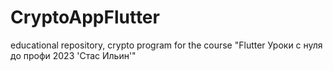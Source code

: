 # CryptoAppFlutter
educational repository, crypto program for the course "Flutter Уроки с нуля до профи 2023 'Стас Ильин'"
